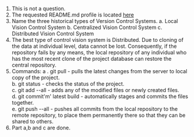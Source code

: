 1. This is not a question.
2. The requested README.md profile is located [here](https://github.com/ameraj04/IDS2024F/blob/main/README.md)
3. Name the three historical types of Version Control Systems.
   a. Local Vision Control System
   b. Centralized Vision Control System
   c. Distributed Vision Control System
4. The best type of control vision system is Distributed. Due to cloning of the data at individual level, data cannot be lost. Consequently, if the repository fails by any means, the local repository of any individual who has the most recent clone of the project database can restore the central repository.
5. Commands:
   a . git pull - pulls the latest changes from the server to local copy of the project.  
   b.  git status - checks the status of the project.  
   c.  git add --all - adds any of the modified files or newly created files.  
   d.  git commit'm' latest build - automatically stages and commits the files together.  
   e.  git push --all - pushes all commits from the local repository to the remote repository, to place them permanently there so that they can be shared to others.  
 6. Part a,b and c are done.   
